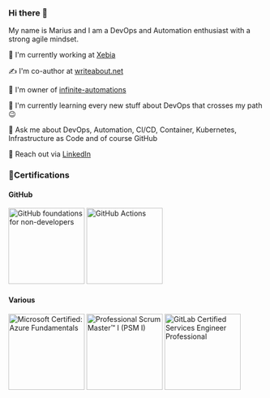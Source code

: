 ### Hi there 👋

My name is Marius and I am a DevOps and Automation enthusiast with a strong agile mindset.

🏢 I'm currently working at [Xebia](https://xebia.com/about-us/)

✍️ I'm co-author at [writeabout.net](https://writeabout.net/)

🤖 I'm owner of [infinite-automations](https://github.com/infinite-automations)

🌱 I'm currently learning every new stuff about DevOps that crosses my path 😉

💬 Ask me about DevOps, Automation, CI/CD, Container, Kubernetes, Infrastructure as Code and of course GitHub 

🔗 Reach out via [LinkedIn](https://www.linkedin.com/in/marius-boden/)

### 🏅Certifications

#### GitHub

<a href="https://www.credly.com/badges/a0de8408-c514-4298-8b90-9f302d774707/public_url"><img src="https://images.credly.com/size/150x150/images/024d0122-724d-4c5a-bd83-cfe3c4b7a073/image.png" title="GitHub foundations for non-developers" width="150" height="150"></a>
<a href="https://www.credly.com/badges/ef7073ba-347b-45d6-9b51-e94664757fce/public_url"><img src="https://images.credly.com/size/340x340/images/89efc3e7-842b-4790-b09b-9ea5efc71ec3/image.png" title="GitHub Actions" width="150" height="150"></a>

#### Various
<a href="https://learn.microsoft.com/api/credentials/share/de-de/MariusBoden/8AE233D5E25E6BD5?sharingId=DB90E415332493EB"><img src="https://learn.microsoft.com/media/learn/certification/badges/microsoft-certified-fundamentals-badge.svg?branch=main" title="Microsoft Certified: Azure Fundamentals" width="150" height="150"></a>
<a href="https://www.credly.com/badges/231e16db-e3e9-4488-a126-0eb79d50458e/public_url"><img src="https://images.credly.com/size/150x150/images/a2790314-008a-4c3d-9553-f5e84eb359ba/image.png" title="Professional Scrum Master™ I (PSM I)" width="150" height="150"></a>
<a href="https://www.credly.com/badges/5c57e89f-57b8-4d8a-bb6b-7679dabd3270/public_url"><img src="https://images.credly.com/size/150x150/images/48dfb257-69eb-46e2-97e7-92886eb97497/image.png" title="GitLab Certified Services Engineer Professional" width="150" height="150"></a>

<!--
**m4s-b3n/m4s-b3n** is a ✨ _special_ ✨ repository because its `README.md` (this file) appears on your GitHub profile.

Here are some ideas to get you started:

- 🔭 I’m currently working on ...
- 🌱 I’m currently learning ...
- 👯 I’m looking to collaborate on ...
- 🤔 I’m looking for help with ...
- 💬 Ask me about ...
- 📫 How to reach me: ...
- 😄 Pronouns: ...
- ⚡ Fun fact: ...
-->
